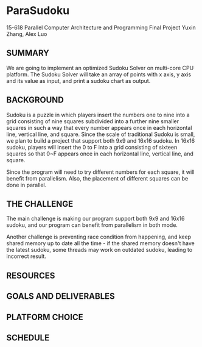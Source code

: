 # ParaSudoku
15-618 Parallel Computer Architecture and Programming Final Project
Yuxin Zhang, Alex Luo

## SUMMARY
We are going to implement an optimized Sudoku Solver on multi-core CPU platform. The Sudoku Solver will take an array of points with x axis, y axis and its value as input, and print a sudoku chart as output. 

## BACKGROUND
Sudoku is a puzzle in which players insert the numbers one to nine into a grid consisting of nine squares subdivided into a further nine smaller squares in such a way that every number appears once in each horizontal line, vertical line, and square. Since the scale of traditional Sudoku is small, we plan to build a project that support both 9x9 and 16x16 sudoku. In 16x16 sudoku, players will insert the 0 to F into a grid consisting of sixteen squares so that 0~F appears once in each horizontal line, vertical line, and square.

Since the program will need to try different numbers for each square, it will benefit from parallelism. Also, the placement of different squares can be done in parallel.

## THE CHALLENGE
The main challenge is making our program support both 9x9 and 16x16 sudoku, and our program can benefit from parallelism in both mode. 

Another challenge is preventing race condition from happening, and keep shared memory up to date all the time - if the shared memory doesn't have the latest sudoku, some threads may work on outdated sudoku, leading to incorrect result.  

## RESOURCES

## GOALS AND DELIVERABLES

## PLATFORM CHOICE

## SCHEDULE
